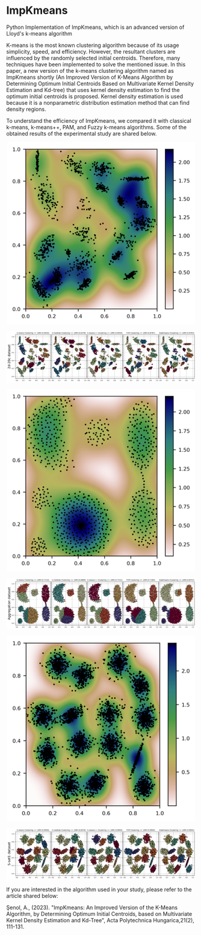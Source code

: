 # ImpKmeans
Python Implementation of ImpKmeans, which is an advanced version of Lloyd's k-means algorithm

K-means is the most known clustering algorithm because of its usage simplicity, speed, and efficiency. However, the resultant clusters are influenced by the randomly selected initial centroids. Therefore, many techniques have been implemented to solve the mentioned issue. In this paper, a new version of the k-means clustering algorithm named as ImpKmeans shortly (An Improved Version of K-Means Algorithm by Determining Optimum Initial Centroids Based on Multivariate Kernel Density Estimation and Kd-tree) that uses kernel density estimation to find the optimum initial centroids is proposed. Kernel density estimation is used because it is a nonparametric distribution estimation method that can find density regions.

To understand the efficiency of ImpKmeans, we compared it with classical k-means, k-means++, PAM, and Fuzzy k-means algorithms. Some of the obtained results of the experimental study are shared below. 



<p align="center">
  <img src="./results/2d-20c_KDE.png" width="500"/>
</p>
<p align="center">
  <img src="./results/2d-20c.png" />
</p>


<p align="center">
  <img src="./results/Aggregation_KDE.png" width="500"/>
</p>

<p align="center">
  <img src="./results/Aggregation.png" />
</p>

<p align="center">
  <img src="./results/S-set1_KDE.png" width="500"/>
</p>

<p align="center">
  <img src="./results/S-set1.png" />
</p>



If you are interested in the algorithm used in your study, please refer to the article shared below:

Şenol, A., (2023). "ImpKmeans: An Improved Version of the K-Means Algorithm, by Determining Optimum Initial Centroids, based on Multivariate Kernel Density Estimation and Kd-Tree", Acta Polytechnica Hungarica,21(2), 111-131.

